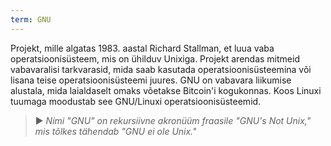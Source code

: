 ```yaml
---
term: GNU
---
```


Projekt, mille algatas 1983. aastal Richard Stallman, et luua vaba operatsioonisüsteem, mis on ühilduv Unixiga. Projekt arendas mitmeid vabavaralisi tarkvarasid, mida saab kasutada operatsioonisüsteemina või lisana teise operatsioonisüsteemi juures. GNU on vabavara liikumise alustala, mida laialdaselt omaks võetakse Bitcoin'i kogukonnas. Koos Linuxi tuumaga moodustab see GNU/Linuxi operatsioonisüsteemid.

> ► *Nimi "GNU" on rekursiivne akronüüm fraasile "GNU's Not Unix," mis tõlkes tähendab "GNU ei ole Unix."*